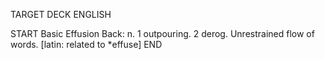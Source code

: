 TARGET DECK
ENGLISH

START
Basic
Effusion
Back: n. 1 outpouring. 2 derog. Unrestrained flow of words. [latin: related to *effuse]
END

